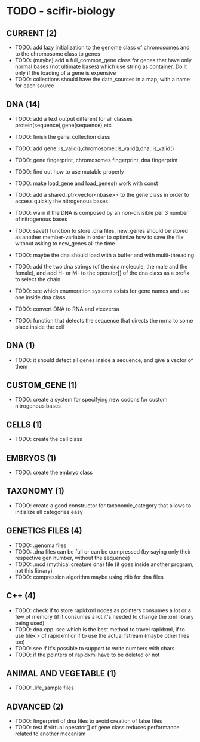 # TODO - scifir-biology

## CURRENT (2)

- TODO: add lazy initialization to the genome class of chromosomes and to the chromosome class to genes
- TODO: (maybe) add a full_common_gene class for genes that have only normal bases (not ultimate bases) which use string as container. Do it only if the loading of a gene is expensive
- TODO: collections should have the data_sources in a map, with a name for each source

## DNA (14)

- TODO: add a text output different for all classes protein(sequence),gene(sequence),etc
- TODO: finish the gene_collection class
- TODO: add gene::is_valid(),chromosome::is_valid(),dna::is_valid()
- TODO: gene fingerprint, chromosomes fingerprint, dna fingerprint

- TODO: find out how to use mutable properly
- TODO: make load_gene and load_genes() work with const

- TODO: add a shared_ptr\<vector\<nbase\>\> to the gene class in order to access quickly the nitrogenous bases

- TODO: warn if the DNA is composed by an non-divisible per 3 number of nitrogenous bases
- TODO: save() function to store .dna files. new_genes should be stored as another member-variable in order to optimize how to save the file without asking to new_genes all the time
- TODO: maybe the dna should load with a buffer and with multi-threading
- TODO: add the two dna strings (of the dna molecule, the male and the female), and add H- or M- to the operator[] of the dna class as a prefix to select the chain
- TODO: see which enumeration systems exists for gene names and use one inside dna class

- TODO: convert DNA to RNA and viceversa
- TODO: function that detects the sequence that directs the mrna to some place inside the cell

## DNA (1)

- TODO: it should detect all genes inside a sequence, and give a vector of them

## CUSTOM_GENE (1)

- TODO: create a system for specifying new codons for custom nitrogenous bases

## CELLS (1)

- TODO: create the cell class

## EMBRYOS (1)

- TODO: create the embryo class

## TAXONOMY (1)

- TODO: create a good constructor for taxonomic_category that allows to initialize all categories easy

## GENETICS FILES (4)

- TODO: .genoma files
- TODO: .dna files can be full or can be compressed (by saying only their respective gen number, without the sequence)
- TODO: .mcd (mythical creature dna) file (it goes inside another program, not this library)
- TODO: compression algorithm maybe using zlib for dna files

## C++ (4)

- TODO: check if to store rapidxml nodes as pointers consumes a lot or a few of memory (if it consumes a lot it's needed to change the xml library being used)
- TODO: dna.cpp: see which is the best method to travel rapidxml, if to use file<> of rapidxml or if to use the actual fstream (maybe other files too)
- TODO: see if it's possible to support to write numbers with chars
- TODO: if the pointers of rapidxml have to be deleted or not

## ANIMAL AND VEGETABLE (1)

- TODO: .life_sample files

## ADVANCED (2)

- TODO: fingerprint of dna files to avoid creation of false files
- TODO: test if virtual operator[] of gene class reduces performance related to another mecanism
